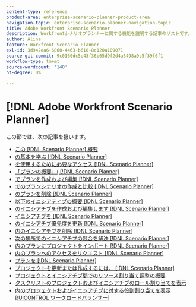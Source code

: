 ```yaml
---
content-type: reference
product-area: enterprise-scenario-planner-product-area
navigation-topic: enterprise-scenario-planner-navigation-topic
title: Adobe Workfront Scenario Planner
description: Workfrontシナリオプランナーに関する機能を説明する記事のリストです。
author: Alina
feature: Workfront Scenario Planner
exl-id: 3d942ea6-6860-4463-b610-8c120a109071
source-git-commit: 9c0160dc5e43f36b65d9f2d4a3498a9c5f39f6f1
workflow-type: tm+mt
source-wordcount: '140'
ht-degree: 0%

---
```


# [!DNL Adobe Workfront Scenario Planner]

この節では、次の記事を扱います。

* [この [!DNL Scenario Planner] 概要](../scenario-planner/scenario-planner-overview.md)
* [の基本を学ぶ [!DNL Scenario Planner]](../scenario-planner/get-started-with-scenario-planning.md)
* [を使用するために必要なアクセス [!DNL Scenario Planner]](../scenario-planner/access-needed-to-use-sp.md)
* [「プランの概要」( [!DNL Scenario Planner]](../scenario-planner/plans-overview.md)
* [でプランを作成および編集 [!DNL Scenario Planner]](../scenario-planner/create-and-edit-plans.md)
* [でのプランシナリオの作成と比較 [!DNL Scenario Planner]](../scenario-planner/create-and-compare-scenarios-for-a-plan.md)
* [のプランを削除 [!DNL Scenario Planner]](../scenario-planner/delete-plans.md)
* [以下のイニシアティブの概要 [!DNL Scenario Planner]](../scenario-planner/initiatives-overview.md)
* [のイニシアチブを作成および編集します [!DNL Scenario Planner]](../scenario-planner/create-and-edit-initiatives.md)
* [イニシアチブを [!DNL Scenario Planner]](../scenario-planner/copy-initiatives.md)
* [のイニシアチブ優先度を更新 [!DNL Scenario Planner]](../scenario-planner/prioritize-initiatives.md)
* [内のイニシアチブを削除 [!DNL Scenario Planner]](../scenario-planner/delete-initiatives.md)
* [次の場所でのイニシアチブの競合を解決 [!DNL Scenario Planner]](../scenario-planner/resolve-conflicts-in-sp.md)
* [内のプランにプロジェクトをインポート [!DNL Scenario Planner]](../scenario-planner/import-projects-to-plans.md)
* [内のプランへのアクセスをリクエスト [!DNL Scenario Planner]](../scenario-planner/request-access-to-plan.md)
* [プランを [!DNL Scenario Planner]](../scenario-planner/share-a-plan.md)
* [プロジェクトを更新または作成するには、 [!DNL Scenario Planner]](../scenario-planner/publish-scenarios-update-projects.md)
* [プロジェクトとイニシアチブ間でのリソース割り当て調整の概要](../scenario-planner/overview-reconcile-allocations-between-projects-initiatives.md)
* [タスクリストのプロジェクトおよびイニシアチブのロール割り当てを表示](../scenario-planner/show-role-allocation-task-list-nwe.md)
* [内のプロジェクトおよびイニシアチブに対する役割割り当てを表示 [!UICONTROL ワークロードバランサー]](../scenario-planner/show-role-allocation-workload-balancer.md)

 
